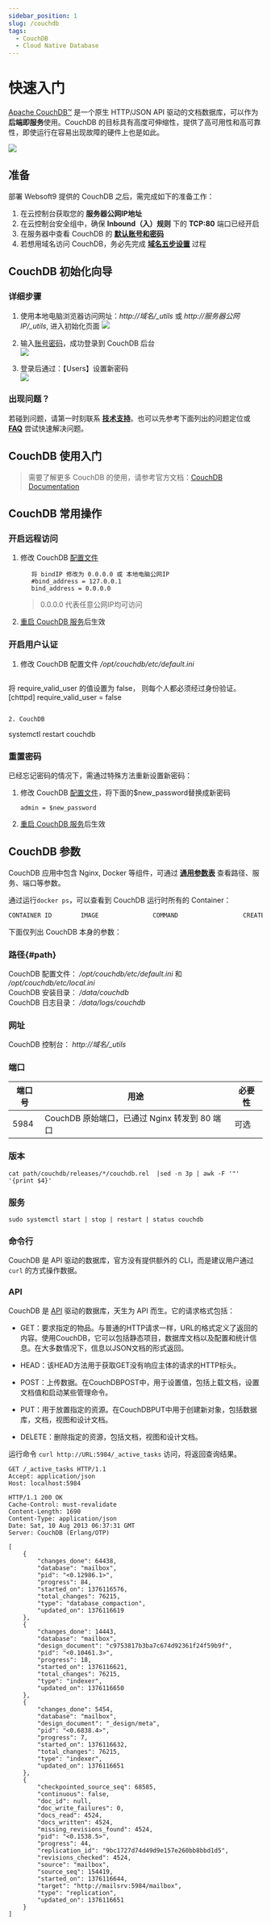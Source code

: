 ```yaml
---
sidebar_position: 1
slug: /couchdb
tags:
  - CouchDB
  - Cloud Native Database
---
```


# 快速入门

[Apache CouchDB™](https://couchdb.apache.org/) 是一个原生 HTTP/JSON API 驱动的文档数据库，可以作为**后端即服务**使用。CouchDB 的目标具有高度可伸缩性，提供了高可用性和高可靠性，即使运行在容易出现故障的硬件上也是如此。

![](https://libs.websoft9.com/Websoft9/DocsPicture/zh/couchdb/couchdb-gui-websoft9.png)

## 准备

部署 Websoft9 提供的 CouchDB 之后，需完成如下的准备工作：

1. 在云控制台获取您的 **服务器公网IP地址** 
2. 在云控制台安全组中，确保 **Inbound（入）规则** 下的 **TCP:80** 端口已经开启
3. 在服务器中查看 CouchDB 的 **[默认账号和密码](./setup/credentials#getpw)**  
4. 若想用域名访问  CouchDB，务必先完成 **[域名五步设置](./dns#domain)** 过程


## CouchDB 初始化向导

### 详细步骤

1. 使用本地电脑浏览器访问网址：*http://域名/_utils* 或 *http://服务器公网 IP/_utils*, 进入初始化页面
   ![](https://libs.websoft9.com/Websoft9/DocsPicture/zh/couchdb/couchdb-init-websoft9.png)

2. 输入[账号密码](./setup/credentials#getpw)，成功登录到 CouchDB 后台  
   ![](https://libs.websoft9.com/Websoft9/DocsPicture/zh/couchdb/couchdb-admin-websoft9.png)

3. 登录后通过：【Users】设置新密码  
   ![](https://libs.websoft9.com/Websoft9/DocsPicture/zh/couchdb/couchdb-pw-websoft9.png)

### 出现问题？

若碰到问题，请第一时刻联系 **[技术支持](./helpdesk)**。也可以先参考下面列出的问题定位或  **[FAQ](./faq#setup)** 尝试快速解决问题。

## CouchDB 使用入门

> 需要了解更多 CouchDB 的使用，请参考官方文档：[CouchDB Documentation](https://docs.couchdb.org)

## CouchDB 常用操作

### 开启远程访问

1. 修改 CouchDB [配置文件](#path)
   ```
      将 bindIP 修改为 0.0.0.0 或 本地电脑公网IP
      #bind_address = 127.0.0.1
      bind_address = 0.0.0.0
   ```
   > 0.0.0.0 代表任意公网IP均可访问

2. [重启 CouchDB 服务](#service)后生效


### 开启用户认证

1. 修改 CouchDB 配置文件 */opt/couchdb/etc/default.ini*
   ```
  将 require_valid_user 的值设置为 false， 则每个人都必须经过身份验证。
   [chttpd]
   require_valid_user = false
   ```

2. CouchDB
   ```
   systemctl restart couchdb

### 重置密码

已经忘记密码的情况下，需通过特殊方法重新设置新密码：  

1. 修改 CouchDB [配置文件](#path)，将下面的$new_password替换成新密码
   ```
   admin = $new_password
   ```
2. [重启 CouchDB 服务](#service)后生效


## CouchDB 参数

CouchDB 应用中包含 Nginx, Docker 等组件，可通过 **[通用参数表](./setup/parameter)** 查看路径、服务、端口等参数。

通过运行`docker ps`，可以查看到 CouchDB 运行时所有的 Container：

```bash
CONTAINER ID        IMAGE               COMMAND                  CREATED             STATUS              PORTS                                NAMES
```


下面仅列出 CouchDB 本身的参数：

### 路径{#path}

CouchDB 配置文件： */opt/couchdb/etc/default.ini* 和 */opt/couchdb/etc/local.ini*  
CouchDB 安装目录： */data/couchdb*  
CouchDB 日志目录： */data/logs/couchdb*  

### 网址

CouchDB 控制台： *http://域名/_utils*  

### 端口

| 端口号 | 用途                                          | 必要性 |
| ------ | --------------------------------------------- | ------ |
| 5984   | CouchDB 原始端口，已通过 Nginx 转发到 80 端口 | 可选   |


### 版本

```shell
cat path/couchdb/releases/*/couchdb.rel  |sed -n 3p | awk -F '"' '{print $4}'
```

### 服务

```shell
sudo systemctl start | stop | restart | status couchdb
```

### 命令行

CouchDB 是 API 驱动的数据库，官方没有提供额外的 CLI，而是建议用户通过 `curl` 的方式操作数据。  

### API

CouchDB 是 [API](https://docs.couchdb.org/en/stable/api/index.html) 驱动的数据库，天生为 API 而生。它的请求格式包括：  

- GET：要求指定的物品。与普通的HTTP请求一样，URL的格式定义了返回的内容。使用CouchDB，它可以包括静态项目，数据库文档以及配置和统计信息。在大多数情况下，信息以JSON文档的形式返回。

- HEAD：该HEAD方法用于获取GET没有响应主体的请求的HTTP标头。

- POST：上传数据。在CouchDBPOST中，用于设置值，包括上载文档，设置文档值和启动某些管理命令。

- PUT：用于放置指定的资源。在CouchDBPUT中用于创建新对象，包括数据库，文档，视图和设计文档。

- DELETE：删除指定的资源，包括文档，视图和设计文档。


运行命令 `curl http://URL:5984/_active_tasks` 访问，将返回查询结果。

```Request
GET /_active_tasks HTTP/1.1
Accept: application/json
Host: localhost:5984
```

```Response
HTTP/1.1 200 OK
Cache-Control: must-revalidate
Content-Length: 1690
Content-Type: application/json
Date: Sat, 10 Aug 2013 06:37:31 GMT
Server: CouchDB (Erlang/OTP)

[
    {
        "changes_done": 64438,
        "database": "mailbox",
        "pid": "<0.12986.1>",
        "progress": 84,
        "started_on": 1376116576,
        "total_changes": 76215,
        "type": "database_compaction",
        "updated_on": 1376116619
    },
    {
        "changes_done": 14443,
        "database": "mailbox",
        "design_document": "c9753817b3ba7c674d92361f24f59b9f",
        "pid": "<0.10461.3>",
        "progress": 18,
        "started_on": 1376116621,
        "total_changes": 76215,
        "type": "indexer",
        "updated_on": 1376116650
    },
    {
        "changes_done": 5454,
        "database": "mailbox",
        "design_document": "_design/meta",
        "pid": "<0.6838.4>",
        "progress": 7,
        "started_on": 1376116632,
        "total_changes": 76215,
        "type": "indexer",
        "updated_on": 1376116651
    },
    {
        "checkpointed_source_seq": 68585,
        "continuous": false,
        "doc_id": null,
        "doc_write_failures": 0,
        "docs_read": 4524,
        "docs_written": 4524,
        "missing_revisions_found": 4524,
        "pid": "<0.1538.5>",
        "progress": 44,
        "replication_id": "9bc1727d74d49d9e157e260bb8bbd1d5",
        "revisions_checked": 4524,
        "source": "mailbox",
        "source_seq": 154419,
        "started_on": 1376116644,
        "target": "http://mailsrv:5984/mailbox",
        "type": "replication",
        "updated_on": 1376116651
    }
]
```

